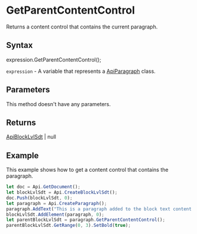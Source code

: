 # GetParentContentControl

Returns a content control that contains the current paragraph.

## Syntax

expression.GetParentContentControl();

`expression` - A variable that represents a [ApiParagraph](../ApiParagraph.md) class.

## Parameters

This method doesn't have any parameters.

## Returns

[ApiBlockLvlSdt](../../ApiBlockLvlSdt/ApiBlockLvlSdt.md) | null

## Example

This example shows how to get a content control that contains the paragraph.

```javascript
let doc = Api.GetDocument();
let blockLvlSdt = Api.CreateBlockLvlSdt();
doc.Push(blockLvlSdt, 0);
let paragraph = Api.CreateParagraph();
paragraph.AddText("This is a paragraph added to the block text content control.");
blockLvlSdt.AddElement(paragraph, 0);
let parentBlockLvlSdt = paragraph.GetParentContentControl();
parentBlockLvlSdt.GetRange(0, 3).SetBold(true);
```
